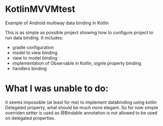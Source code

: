 # KotlinMVVMtest
Example of Android multiway data binding in Kotlin

This is as simple as possible project showing how to configure project to run data binding. 
It includes:
- gradle configuration
- model to view binding
- view to model binding
- implementation of Observable in Kotlin, signle property binding
- handlers binding

# What I was unable to do:
It seems impossible (at least for me) to implement databinding using kotlin Delegated property, what should be much 
more elegant. So for now simple overriden setter is used as @Bindable annotation is not allowed to be used on delegated 
properties.
